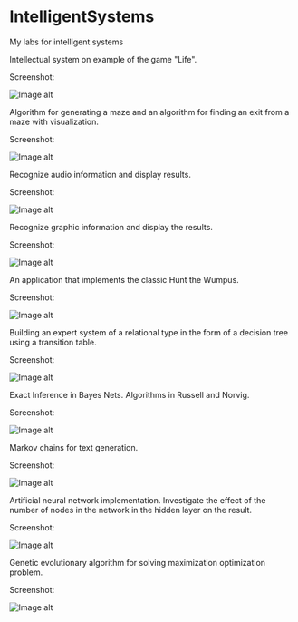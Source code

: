 # IntelligentSystems
My labs for intelligent systems

Intellectual system on example of the game "Life".

Screenshot:

![Image alt](https://github.com/MrVogorip/IntelligentSystems/blob/master/Screenshots/LifeExample.gif)

Algorithm for generating a maze and an algorithm for finding an exit from a maze with visualization.

Screenshot:

![Image alt](https://github.com/MrVogorip/IntelligentSystems/blob/master/Screenshots/MazeExample.gif)

Recognize audio information and display results.

Screenshot:

![Image alt](https://github.com/MrVogorip/IntelligentSystems/blob/master/Screenshots/SpeechExample.gif)

Recognize graphic information and display the results.

Screenshot:

![Image alt](https://github.com/MrVogorip/IntelligentSystems/blob/master/Screenshots/FaceRecExample.gif)

An application that implements the classic Hunt the Wumpus.

Screenshot:

![Image alt](https://github.com/MrVogorip/IntelligentSystems/blob/master/Screenshots/WumpusExample.gif)

Building an expert system of a relational type in the form of a decision tree using a transition table.

Screenshot:

![Image alt](https://github.com/MrVogorip/IntelligentSystems/blob/master/Screenshots/SloverExample.gif)

Exact Inference in Bayes Nets. Algorithms in Russell and Norvig.

Screenshot:

![Image alt](https://github.com/MrVogorip/IntelligentSystems/blob/master/Screenshots/BayesianExample.gif)

Markov chains for text generation.

Screenshot:

![Image alt](https://github.com/MrVogorip/IntelligentSystems/blob/master/Screenshots/MarkovExample.gif)

Artificial neural network implementation. Investigate the effect of the number of nodes in the network in the hidden layer on the result.

Screenshot:

![Image alt](https://github.com/MrVogorip/IntelligentSystems/blob/master/Screenshots/NetworkExample.gif)

Genetic evolutionary algorithm for solving maximization optimization problem.

Screenshot:

![Image alt](https://github.com/MrVogorip/IntelligentSystems/blob/master/Screenshots/GeneticExample.gif)